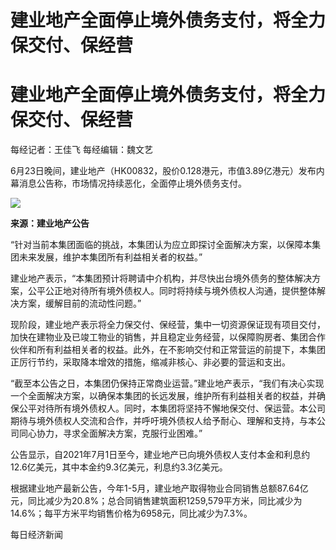 # 建业地产全面停止境外债务支付，将全力保交付、保经营

# 建业地产全面停止境外债务支付，将全力保交付、保经营

每经记者：王佳飞 每经编辑：魏文艺

6月23日晚间，建业地产（HK00832，股价0.128港元，市值3.89亿港元）发布内幕消息公告称，市场情况持续恶化，全面停止境外债务支付。

![](https://inews.gtimg.com/om_bt/OsYuuh6rmI2tyBds0tfQI0WZlC2AZdASD4WQvVkyB4DE0AA/1000)

**来源：建业地产公告**

“针对当前本集团面临的挑战，本集团认为应立即探讨全面解决方案，以保障本集团未来发展，维护本集团所有利益相关者的权益。”

建业地产表示，“本集团预计将聘请中介机构，并尽快出台境外债务的整体解决方案，公平公正地对待所有境外债权人。同时将持续与境外债权人沟通，提供整体解决方案，缓解目前的流动性问题。”

现阶段，建业地产表示将全力保交付、保经营，集中一切资源保证现有项目交付，加快在建物业及已竣工物业的销售，并且稳定业务经营，以保障购房者、集团合作伙伴和所有利益相关者的权益。此外，在不影响交付和正常营运的前提下，本集团正厉行节约，采取降本增效的措施，缩减非核心、非必要的营运和支出。

“截至本公告之日，本集团仍保持正常商业运营。”建业地产表示，“我们有决心实现一个全面解决方案，以确保本集团的长远发展，维护所有利益相关者的权益，并确保公平对待所有境外债权人。同时，本集团将坚持不懈地保交付、保运营。本公司期待与境外债权人交流和合作，并呼吁境外债权人给予耐心、理解和支持，与本公司同心协力，寻求全面解决方案，克服行业困难。”

公告显示，自2021年7月1日至今，建业地产已向境外债权人支付本金和利息约12.6亿美元，其中本金约9.3亿美元，利息约3.3亿美元。

根据建业地产最新公告，今年1-5月，建业地产取得物业合同销售总额87.64亿元，同比减少为20.8%；总合同销售建筑面积1259,579平方米，同比减少为14.6%；每平方米平均销售价格为6958元，同比减少为7.3%。

每日经济新闻

